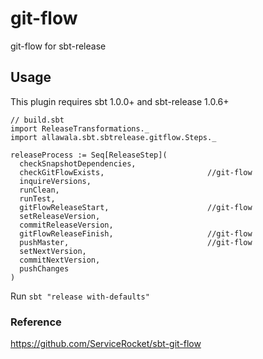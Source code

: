 # git-flow

git-flow for sbt-release

## Usage

This plugin requires sbt 1.0.0+ and sbt-release 1.0.6+

```
// build.sbt
import ReleaseTransformations._
import allawala.sbt.sbtrelease.gitflow.Steps._

releaseProcess := Seq[ReleaseStep](
  checkSnapshotDependencies,
  checkGitFlowExists,                       //git-flow
  inquireVersions,
  runClean,
  runTest,
  gitFlowReleaseStart,                      //git-flow
  setReleaseVersion,
  commitReleaseVersion,
  gitFlowReleaseFinish,                     //git-flow
  pushMaster,                               //git-flow
  setNextVersion,
  commitNextVersion,
  pushChanges
)
```

Run `sbt "release with-defaults"`


### Reference

https://github.com/ServiceRocket/sbt-git-flow

